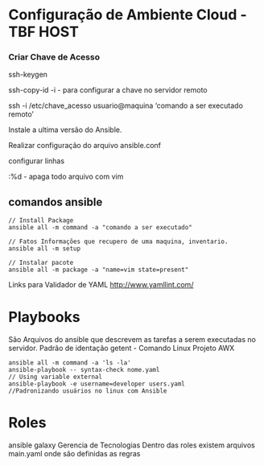 Configuração de Ambiente Cloud - TBF HOST
===========================

### Criar Chave de Acesso

ssh-keygen

ssh-copy-id -i  - para configurar a chave no servidor remoto

ssh -i  /etc/chave_acesso  usuario@maquina ‘comando a ser executado remoto’

Instale a ultima versão do Ansible.

Realizar configuração do arquivo ansible.conf

configurar linhas

:%d - apaga todo arquivo com vim

comandos ansible
-------------
```
// Install Package
ansible all -m command -a "comando a ser executado"

// Fatos Informações que recupero de uma maquina, inventario.
ansible all -m setup

// Instalar pacote
ansible all -m package -a "name=vim state=present"

```
Links para Validador de YAML
http://www.yamllint.com/

Playbooks
==============

São Arquivos do ansible que descrevem as tarefas a serem executadas no servidor.
Padrão de identação
getent - Comando Linux
Projeto AWX

```
ansible all -m command -a 'ls -la'
ansible-playbook -- syntax-check nome.yaml
// Using variable external
ansible-playbook -e username=developer users.yaml
//Padronizando usuários no linux com Ansible
```
Roles
==========

 ansible galaxy
Gerencia de Tecnologias
Dentro das roles existem arquivos main.yaml onde são definidas as regras
